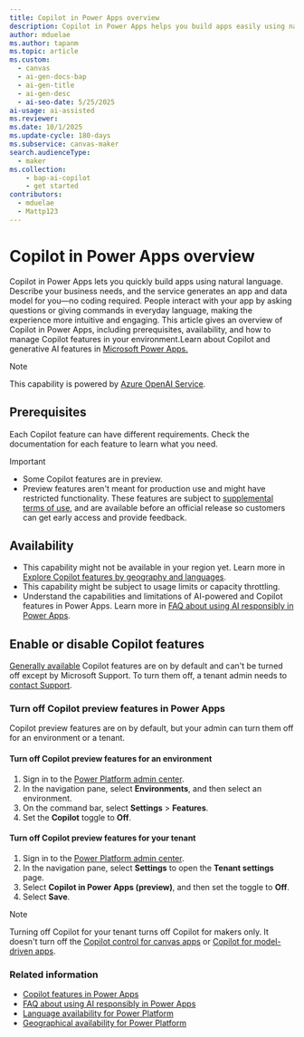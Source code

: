 ```yaml
---
title: Copilot in Power Apps overview
description: Copilot in Power Apps helps you build apps easily using natural language. Discover how to create apps faster and boost productivity. Try Copilot today!
author: mduelae
ms.author: tapanm
ms.topic: article
ms.custom: 
  - canvas
  - ai-gen-docs-bap
  - ai-gen-title
  - ai-gen-desc
  - ai-seo-date: 5/25/2025
ai-usage: ai-assisted
ms.reviewer: 
ms.date: 10/1/2025
ms.update-cycle: 180-days
ms.subservice: canvas-maker
search.audienceType: 
  - maker
ms.collection: 
    - bap-ai-copilot
    - get started
contributors:
  - mduelae
  - Mattp123
---
```


# Copilot in Power Apps overview 

Copilot in Power Apps lets you quickly build apps using natural language. Describe your business needs, and the service generates an app and data model for you—no coding required. People interact with your app by asking questions or giving commands in everyday language, making the experience more intuitive and engaging. This article gives an overview of Copilot in Power Apps, including prerequisites, availability, and how to manage Copilot features in your environment.Learn about Copilot and generative AI features in [Microsoft Power Apps.](../../copilot-landing-page.yml)

> [!NOTE]
>
> This capability is powered by [Azure OpenAI Service](/azure/cognitive-services/openai/overview).

## Prerequisites

Each Copilot feature can have different requirements. Check the documentation for each feature to learn what you need.

> [!IMPORTANT]
>
> - Some Copilot features are in preview.
> - Preview features aren't meant for production use and might have restricted functionality. These features are subject to [supplemental terms of use](https://go.microsoft.com/fwlink/?linkid=2189520), and are available before an official release so customers can get early access and provide feedback.

## Availability

- This capability might not be available in your region yet. Learn more in [Explore Copilot features by geography and languages](https://releaseplans.microsoft.com/en-US/availability-reports/?report=copilotfeaturereport).
- This capability might be subject to usage limits or capacity throttling.
- Understand the capabilities and limitations of AI-powered and Copilot features in Power Apps. Learn more in [FAQ about using AI responsibly in Power Apps](../common/transparency-note.md).


## Enable or disable Copilot features

 [Generally available](/power-platform/admin/general-availability-deployment) Copilot features are on by default and can't be turned off except by Microsoft Support. To turn them off, a tenant admin needs to [contact Support](/power-platform/admin/get-help-support).

### Turn off Copilot preview features in Power Apps

Copilot preview features are on by default, but your admin can turn them off for an environment or a tenant.

#### Turn off Copilot preview features for an environment

1. Sign in to the [Power Platform admin center](https://admin.powerplatform.microsoft.com/).
1. In the navigation pane, select **Environments**, and then select an environment.
1. On the command bar, select **Settings** > **Features**.
1. Set the **Copilot** toggle to **Off**.

#### Turn off Copilot preview features for your tenant

1. Sign in to the [Power Platform admin center](https://admin.powerplatform.microsoft.com/).
1. In the navigation pane, select **Settings** to open the **Tenant settings** page.
1. Select **Copilot in Power Apps (preview)**, and then set the toggle to **Off**.
1. Select **Save**.

> [!NOTE]
> Turning off Copilot for your tenant turns off Copilot for makers only. It doesn't turn off the [Copilot control for canvas apps](add-ai-copilot.md) or [Copilot for model-driven apps](../model-driven-apps/add-ai-copilot.md).

### Related information

- [Copilot features in Power Apps](../../copilot-landing-page.yml)
- [FAQ about using AI responsibly in Power Apps](../common/transparency-note.md)
- [Language availability for Power Platform](https://dynamics.microsoft.com/availability-reports/languagereport/)
- [Geographical availability for Power Platform](https://dynamics.microsoft.com/availability-reports/georeport/)
